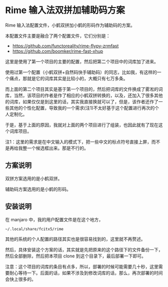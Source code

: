 # Rime 输入法双拼加辅助码方案

Rime 输入法配置文件，小鹤双拼加小鹤的形码作为辅助码的方案。

本配置文件主要是融合了两个配置文件，它们分别是：

- <https://github.com/functoreality/rime-flypy-zrmfast>
- <https://github.com/boomker/rime-fast-xhup>

这里是使用了第一个项目的主要的配置，然后把第二个项目中的词库加了进来。

使用过第一个配置（小鹤双拼+自然码快手辅助码）的同志，比如我，有这样的一个痛点，那就是它的词库其实是比较小的，大概只有七万多条。

而上面的第二个项目其实是基于第一个项目的，然后把词库的文件换成了雾凇的词库，当然，该项目的作者是作了相应的小鹤双拼转换的，以及，还加入了很多其他的词库，如果仅仅是到这里的话，其实我直接换就可以了，但是，该作者还作了一些其他的个性化配置，导致我的一个需求(注1)不太好基于这个配置进行再次的个人定制化。

于是，基于上面的原因，我就对上面的两个项目进行了组装，也因此就有了现在这个词库项目。

注1：这里的需求是在中文输入的模式下，把一些中文的标点符号直接上屏，而不是再给我整一个候选框出来。那是不行的。

## 方案说明

双拼方案选用的是小鹤双拼。

辅助码方案选用的是小鹤的形码。

## 安装说明

在 manjaro 中，我的用户配置文件是在这个地方，

```
~/.local/share/fcitx5/rime
```

其他的系统的个人配置的路径其实也是很容易找到的，这里就不再赘述。

然后，具体安装这个方案的话，其实就是先把原来的这个路径下的文件备份一下，然后全部删除，然后把本项目 clone 到这个目录下，最后部署一下即可。

注意：这个项目的词库的条目有点多，所以，部署的时候可能需要几十秒，这里需要耐心等待一下。后面的话，如果不涉及到修改词库的话，那么，再次部署的时间会快上很多的。

